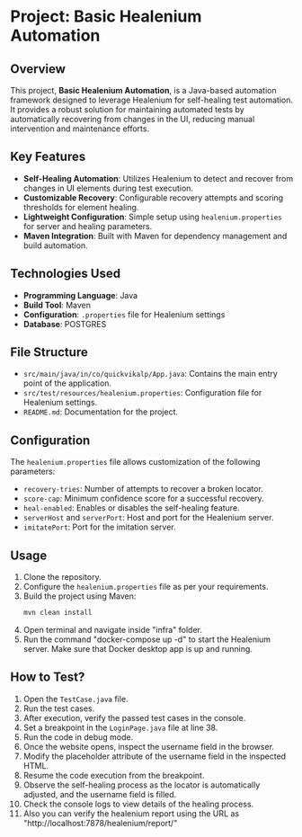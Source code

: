 # Project: Basic Healenium Automation

## Overview

This project, **Basic Healenium Automation**, is a Java-based automation framework designed to leverage Healenium for
self-healing test automation. It provides a robust solution for maintaining automated tests by automatically recovering
from changes in the UI, reducing manual intervention and maintenance efforts.

## Key Features

- **Self-Healing Automation**: Utilizes Healenium to detect and recover from changes in UI elements during test
  execution.
- **Customizable Recovery**: Configurable recovery attempts and scoring thresholds for element healing.
- **Lightweight Configuration**: Simple setup using `healenium.properties` for server and healing parameters.
- **Maven Integration**: Built with Maven for dependency management and build automation.

## Technologies Used

- **Programming Language**: Java
- **Build Tool**: Maven
- **Configuration**: `.properties` file for Healenium settings
- **Database**: POSTGRES

## File Structure

- `src/main/java/in/co/quickvikalp/App.java`: Contains the main entry point of the application.
- `src/test/resources/healenium.properties`: Configuration file for Healenium settings.
- `README.md`: Documentation for the project.

## Configuration

The `healenium.properties` file allows customization of the following parameters:

- `recovery-tries`: Number of attempts to recover a broken locator.
- `score-cap`: Minimum confidence score for a successful recovery.
- `heal-enabled`: Enables or disables the self-healing feature.
- `serverHost` and `serverPort`: Host and port for the Healenium server.
- `imitatePort`: Port for the imitation server.

## Usage

1. Clone the repository.
2. Configure the `healenium.properties` file as per your requirements.
3. Build the project using Maven:
   ```bash
   mvn clean install
4. Open terminal and navigate inside "infra" folder.   
5. Run the command "docker-compose up -d" to start the Healenium server. Make sure that Docker desktop app is up and running.

## How to Test?

1. Open the `TestCase.java` file.
2. Run the test cases.
3. After execution, verify the passed test cases in the console.
4. Set a breakpoint in the `LoginPage.java` file at line 38.
5. Run the code in debug mode.
6. Once the website opens, inspect the username field in the browser.
7. Modify the placeholder attribute of the username field in the inspected HTML.
8. Resume the code execution from the breakpoint.
9. Observe the self-healing process as the locator is automatically adjusted, and the username field is filled.
10. Check the console logs to view details of the healing process.
11. Also you can verify the healenium report using the URL as "http://localhost:7878/healenium/report/"